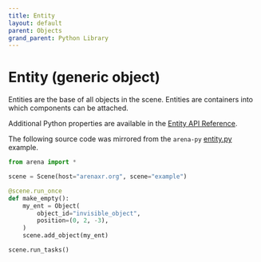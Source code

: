 ```yaml
---
title: Entity
layout: default
parent: Objects
grand_parent: Python Library
---
```


# Entity (generic object)

Entities are the base of all objects in the scene. Entities are containers into which components can be attached.

Additional Python properties are available in the [Entity API Reference](/content/python-api/objects/entity).

The following source code was mirrored from the `arena-py` [entity.py](https://github.com/arenaxr/arena-py/blob/master/examples/objects/entity.py) example.

```python
from arena import *

scene = Scene(host="arenaxr.org", scene="example")

@scene.run_once
def make_empty():
    my_ent = Object(
        object_id="invisible_object",
        position=(0, 2, -3),
    )
    scene.add_object(my_ent)

scene.run_tasks()
```
